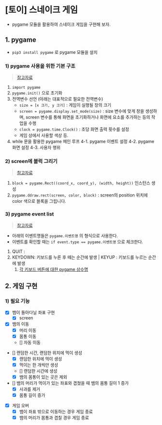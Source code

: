 # [토이] 스네이크 게임

- pygame 모듈을 활용하여 스네이크 게임을 구현해 보자.

## 1. pygame

- `pip3 install pygame` 로 pygame 모듈을 설치

### 1) pygame 사용을 위한 기본 구조

> [참고자료](https://kkamikoon.tistory.com/129)

1. `import pygame`
2. `pygame.init()` 으로 초기화
3. 전역변수 선언 (아래는 대표적으로 필요한 전역변수)
   - `size = [x 크기, y 크기]` : 게임이 실행될 창의 크기
   - `screen = pygame.display.set_mode(size)` : size 변수에 맞게 창을 생성하며, screen 변수를 통해 화면을 초기화하거나 화면에 요소를 추가하는 등의 작업을 수행
   - `clock = pygame.time.Clock()` : 초당 화면 출력 횟수를 설정
   - 게임 상에서 사용할 색상 등.
4. while 문을 활용한 pygame 메인 루프
   4-1. pygame 이벤트 설정
   4-2. pygame 화면 설정
   4-3. 사용자 행위

### 2) screen에 블럭 그리기

> [참고자료](https://python.bakyeono.net/chapter-12-1.html)

1. `block = pygame.Rect((coord_x, coord_y), (width, height))` 인스턴스 생성
2. `pygame.ddraw.rect(screen, color, block)` : screen의 position 위치에 color 색으로 블록을 그립니다.

### 3) pygame event list

> [참고자료](https://kkamikoon.tistory.com/132)

- 아래의 이벤트명들은 `pygame.이벤트명` 의 형식으로 사용한다.
- 이벤트를 확인할 때는 `if event.type == pygame.이벤트명` 으로 체크한다.
1. QUIT : 
2. KEYDOWN: 키보드를 누른 후 떼는 순간에 발생 | KEYUP : 키보드를 누르는 순간에 발생
   1. [각 키보드 버튼에 대한  pygame 상수명](https://www.pygame.org/docs/ref/key.html)


## 2. 게임 구현

### 1) 필요 기능

- [x] 뱀이 돌아다닐 좌표 구현
   - [x] screen
- [x] 뱀의 이동
   - [x] 머리 이동
   - [x] 몸통 이동
   - [] 자동 이동
- [] 랜덤한 시간, 랜덤한 위치에 먹이 생성
   - [x] 랜덤한 위치에 먹이 생성
   - [x] 먹이는 한 개씩만 생성
   - [] 랜덤한 시간에 생성
   - [x] 뱀의 몸통이 있는 곳은 제외
- [] 뱀의 머리가 먹이가 있는 좌표와 겹쳤을 때 뱀의 몸통 길이 1 증가
   - [x] 사과를 제거
   - [x] 몸통 길이 증가
- [x] 게임 오버
   - [x] 뱀이 좌표 밖으로 이동하는 경우 게임 종료
   - [x] 뱀의 머리가 몸통과 겹칠 경우 게임 종료